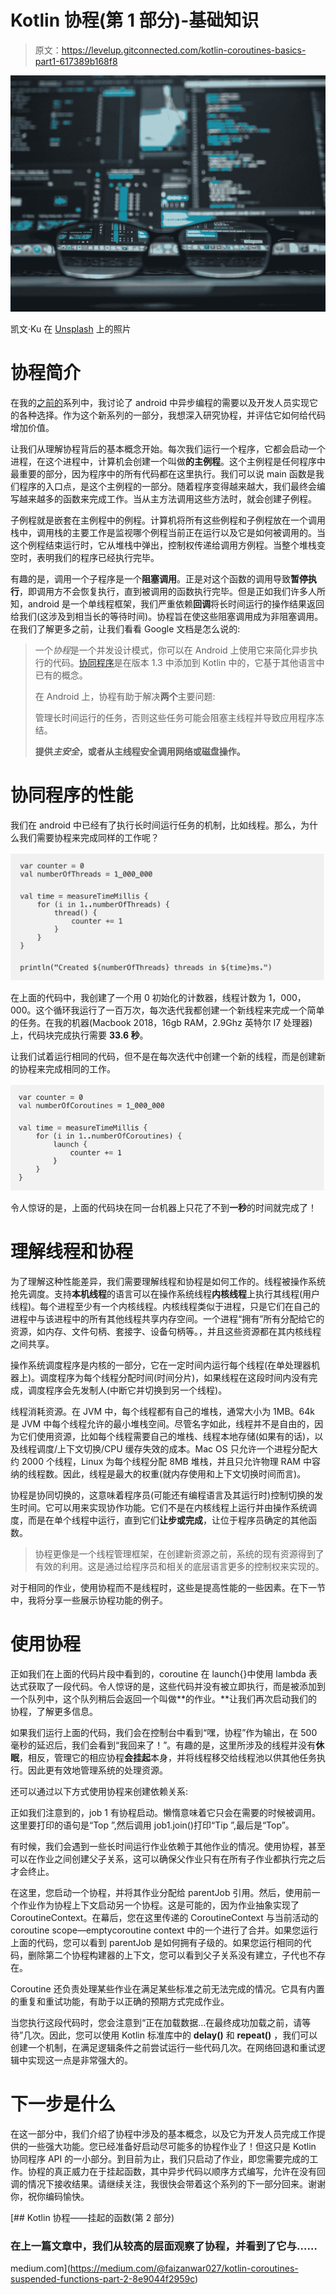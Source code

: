 # Kotlin 协程(第 1 部分)-基础知识

> 原文：<https://levelup.gitconnected.com/kotlin-coroutines-basics-part1-617389b168f8>

![](img/41520d1245afd3a1742e58c83470101c.png)

凯文·Ku 在 [Unsplash](https://unsplash.com?utm_source=medium&utm_medium=referral) 上的照片

# 协程简介

在我的[之前的](https://medium.com/@faizanwar027/asynchronous-programming-in-android-22965c11cf34)系列中，我讨论了 android 中异步编程的需要以及开发人员实现它的各种选择。作为这个新系列的一部分，我想深入研究协程，并评估它如何给代码增加价值。

让我们从理解协程背后的基本概念开始。每次我们运行一个程序，它都会启动一个进程，在这个进程中，计算机会创建一个叫做**的主例程**。这个主例程是任何程序中最重要的部分，因为程序中的所有代码都在这里执行。我们可以说 main 函数是我们程序的入口点，是这个主例程的一部分。随着程序变得越来越大，我们最终会编写越来越多的函数来完成工作。当从主方法调用这些方法时，就会创建子例程。

子例程就是嵌套在主例程中的例程。计算机将所有这些例程和子例程放在一个调用栈中，调用栈的主要工作是监视哪个例程当前正在运行以及它是如何被调用的。当这个例程结束运行时，它从堆栈中弹出，控制权传递给调用方例程。当整个堆栈变空时，表明我们的程序已经执行完毕。

有趣的是，调用一个子程序是一个**阻塞调用**。正是对这个函数的调用导致**暂停执行**，即调用方不会恢复执行，直到被调用的函数执行完毕。但是正如我们许多人所知，android 是一个单线程框架，我们严重依赖**回调**将长时间运行的操作结果返回给我们(这涉及到相当长的等待时间)。协程旨在使这些阻塞调用成为非阻塞调用。在我们了解更多之前，让我们看看 Google 文档是怎么说的:

> 一个*协程*是一个并发设计模式，你可以在 Android 上使用它来简化异步执行的代码。[协同程序](https://kotlinlang.org/docs/reference/coroutines/coroutines-guide.html)是在版本 1.3 中添加到 Kotlin 中的，它基于其他语言中已有的概念。
> 
> 在 Android 上，协程有助于解决**两个**主要问题:
> 
> 管理长时间运行的任务，否则这些任务可能会阻塞主线程并导致应用程序冻结。
> 
> **提供*主安全*，或者从主线程安全调用网络或磁盘操作。**

# 协同程序的性能

我们在 android 中已经有了执行长时间运行任务的机制，比如线程。那么，为什么我们需要协程来完成同样的工作呢？

![](img/1eb931bfa8cea99a3eb92ef6da8e1b4c.png)

在上面的代码中，我创建了一个用 0 初始化的计数器，线程计数为 1，000，000。这个循环我运行了一百万次，每次迭代我都创建一个新线程来完成一个简单的任务。在我的机器(Macbook 2018，16gb RAM，2.9Ghz 英特尔 I7 处理器)上，代码块完成执行需要 **33.6 秒**。

让我们试着运行相同的代码，但不是在每次迭代中创建一个新的线程，而是创建新的协程来完成相同的工作。

![](img/9e7a6d747452425c8697c49b231f951d.png)

令人惊讶的是，上面的代码块在同一台机器上只花了不到**一秒**的时间就完成了！

# 理解线程和协程

为了理解这种性能差异，我们需要理解线程和协程是如何工作的。线程被操作系统抢先调度。支持**本机线程**的语言可以在操作系统线程**内核线程**上执行其线程(用户线程)。每个进程至少有一个内核线程。内核线程类似于进程，只是它们在自己的进程中与该进程中的所有其他线程共享内存空间。一个进程“拥有”所有分配给它的资源，如内存、文件句柄、套接字、设备句柄等。，并且这些资源都在其内核线程之间共享。

操作系统调度程序是内核的一部分，它在一定时间内运行每个线程(在单处理器机器上)。调度程序为每个线程分配时间(时间分片)，如果线程在这段时间内没有完成，调度程序会先发制人(中断它并切换到另一个线程)。

线程消耗资源。在 JVM 中，每个线程都有自己的堆栈，通常大小为 1MB。64k 是 JVM 中每个线程允许的最小堆栈空间。尽管名字如此，线程并不是自由的，因为它们使用资源，比如每个线程需要自己的堆栈、线程本地存储(如果有的话)，以及线程调度/上下文切换/CPU 缓存失效的成本。Mac OS 只允许一个进程分配大约 2000 个线程，Linux 为每个线程分配 8MB 堆栈，并且只允许物理 RAM 中容纳的线程数。因此，线程是最大的权重(就内存使用和上下文切换时间而言)。

协程是协同切换的，这意味着程序员(可能还有编程语言及其运行时)控制切换的发生时间。它可以用来实现协作功能。它们不是在内核线程上运行并由操作系统调度，而是在单个线程中运行，直到它们**让步或完成**，让位于程序员确定的其他函数。

> 协程更像是一个线程管理框架，在创建新资源之前，系统的现有资源得到了有效的利用。这是通过给程序员和相关的底层语言更多的控制权来实现的。

对于相同的作业，使用协程而不是线程时，这些是提高性能的一些因素。在下一节中，我将分享一些展示协程功能的例子。

# 使用协程

正如我们在上面的代码片段中看到的，coroutine 在 launch{}中使用 lambda 表达式获取了一段代码。令人惊讶的是，这些代码并没有被立即执行，而是被添加到一个队列中，这个队列稍后会返回一个叫做**的作业。**让我们再次启动我们的协程，了解更多信息。

如果我们运行上面的代码，我们会在控制台中看到“嘿，协程”作为输出，在 500 毫秒的延迟后，我们会看到“我回来了！”。有趣的是，这里所涉及的线程并没有**休眠**，相反，管理它的相应协程**会挂起**本身，并将线程移交给线程池以供其他任务执行。因此更有效地管理系统的处理资源。

还可以通过以下方式使用协程来创建依赖关系:

正如我们注意到的，job 1 有协程启动。懒惰意味着它只会在需要的时候被调用。这里要打印的语句是“Top ”,然后调用 job1.join()打印“Tip ”,最后是“Top”。

有时候，我们会遇到一些长时间运行作业依赖于其他作业的情况。使用协程，甚至可以在作业之间创建父子关系，这可以确保父作业只有在所有子作业都执行完之后才会终止。

在这里，您启动一个协程，并将其作业分配给 parentJob 引用。然后，使用前一个作业作为协程上下文启动另一个协程。这是可能的，因为作业抽象实现了 CoroutineContext。在幕后，您在这里传递的 CoroutineContext 与当前活动的 coroutine scope—emptycoroutine context 中的一个进行了合并。如果您运行上面的代码，您可以看到 parentJob 是如何拥有子级的。如果您运行相同的代码，删除第二个协程构建器的上下文，您可以看到父子关系没有建立，子代也不存在。

Coroutine 还负责处理某些作业在满足某些标准之前无法完成的情况。它具有内置的重复和重试功能，有助于以正确的预期方式完成作业。

当您执行这段代码时，您会注意到“正在加载数据…在最终成功加载之前，请等待”几次。因此，您可以使用 Kotlin 标准库中的 **delay()** 和 **repeat()** ，我们可以创建一个机制，在满足逻辑条件之前尝试运行一些代码几次。在网络回退和重试逻辑中实现这一点是非常强大的。

# 下一步是什么

在这一部分中，我们介绍了协程中涉及的基本概念，以及它为开发人员完成工作提供的一些强大功能。您已经准备好启动尽可能多的协程作业了！但这只是 Kotlin 协同程序 API 的一小部分。到目前为止，我们只启动了作业，即您需要完成的工作。协程的真正威力在于挂起函数，其中异步代码以顺序方式编写，允许在没有回调的情况下接收结果。请继续关注，我很快会带着这个系列的下一部分回来。谢谢你，祝你编码愉快。

[](https://medium.com/@faizanwar027/kotlin-coroutines-suspended-functions-part-2-8e9044f2959c) [## Kotlin 协程——挂起的函数(第 2 部分)

### 在上一篇文章中，我们从较高的层面观察了协程，并看到了它与……

medium.com](https://medium.com/@faizanwar027/kotlin-coroutines-suspended-functions-part-2-8e9044f2959c)